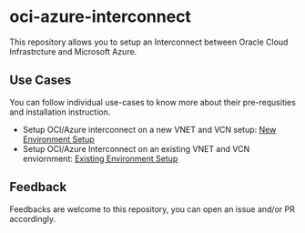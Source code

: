 # oci-azure-interconnect

This repository allows you to setup an Interconnect between Oracle Cloud Infrastrcture and Microsoft Azure.

## Use Cases 

You can follow individual use-cases to know more about their pre-requsities and installation instruction. 

- Setup OCI/Azure interconnect on a new VNET and VCN setup: [New Environment Setup](new-environment)
- Setup OCI/Azure Interconnect on an existing VNET and VCN enviornment: [Existing Environment Setup](existing-environment)

## Feedback 

Feedbacks are welcome to this repository, you can open an issue and/or PR accordingly.